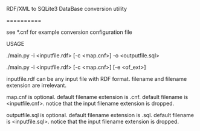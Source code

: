RDF/XML to SQLite3 DataBase conversion utility

==========

see *.cnf for example conversion configuration file

USAGE

./main.py -i <inputfile.rdf> [-c <map.cnf>] -o <outputfile.sql>

./main.py -i <inputfile.rdf> [-c <map.cnf>] [-e <of_ext>]

inputfile.rdf can be any input file with RDF format. filename and filename extension are irrelevant.

map.cnf is optional. default filename extension is .cnf. default filename is <inputfile.cnf>. notice that the input filename extension is dropped.

outputfile.sql is optional. default filename extension is .sql. default filename is <inputfile.sql>. notice that the input filename extension is dropped.
